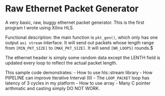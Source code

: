 # Raw Ethernet Packet Generator

A very basic, raw, buggy ethernet packet generator.
This is the first program I wrote using Xilinx HLS.

Functional description:
the main function is `pkt_gen()`, which only has one output `axi stream`
interface. It will send out packets whose length range from
`[MIN_PKT_SIZE]` to `[MAX_PKT_SIZE]`. It will send `[NR_LOOPS]` rounds.$

The ethernet header is simply some random data except the LENTH field is updated
every loop to reflect the actual packet length.

This sample code demonstrates:
	- How to use hls::stream library
	- How PIPELINE can improve Iterative Interval (II)
		- The `LOOP_PACKET` loop has latency of 3 cycles in my platform
	- How to use array
		- Many C pointer arithmatic and casting simply DO NOT WORK.
